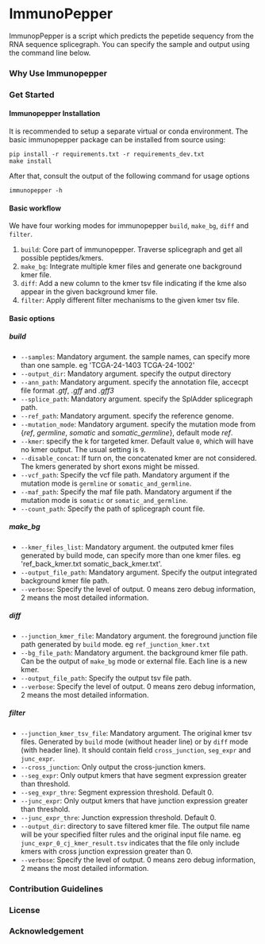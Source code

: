 # ImmunoPepper
ImmunopPepper is a script which predicts the pepetide sequency from the RNA sequence splicegraph. You can specify the sample and output using the command line below.
### Why Use Immunopepper
### Get Started
#### Immunopepper Installation

It is recommended to setup a separate virtual or conda environment.
The basic immunopepper package can be installed from source using:
```
pip install -r requirements.txt -r requirements_dev.txt
make install
```

After that, consult the output of the following command for usage options
```
immunopepper -h
```

#### Basic workflow
We have four working modes for immunopepper `build`, `make_bg`, `diff` and `filter`.

1. `build`: Core part of immunopepper. Traverse splicegraph and get all possible
peptides/kmers.
2. `make_bg`: Integrate multiple kmer files and generate one background kmer file.
3. `diff`: Add a new column to the kmer tsv file indicating if the kme also appear
in the given background kmer file.
4. `filter`: Apply different filter mechanisms to the given kmer tsv file.

#### Basic options

##### build
- `--samples`: Mandatory argument. the sample names, can specify more than one sample. eg 'TCGA-24-1403 TCGA-24-1002'
- `--output_dir`: Mandatory argument. specify the output directory
- `--ann_path`: Mandatory argument. specify the annotation file, accecpt file format *.gtf*, *.gff* and *.gff3*
- `--splice_path`: Mandatory argument. specify the SplAdder splicegraph path.
- `--ref_path`: Mandatory argument. specify the reference genome.
- `--mutation_mode`: Mandatory argument. specify the mutation mode from {*ref*, *germline*, *somatic* and *somatic_germline*}, default mode *ref*.
- `--kmer`: specify the k for targeted kmer. Default value `0`, which will have no kmer output. The usual setting is `9`.
- `--disable_concat`: If turn on, the concatenated kmer are not considered. The kmers generated by short exons might be missed.
- `--vcf_path`: Specify the vcf file path. Mandatory argument if the mutation mode is `germline` or `somatic_and_germline`.
- `--maf_path`: Specify the maf file path. Mandatory argument if the mutation mode is `somatic` or `somatic_and_germline`.
- `--count_path`: Specify the path of splicegraph count file.

##### make_bg
- `--kmer_files_list`: Mandatory argument. the outputed kmer files generated by build mode, can specify more than one kmer files.
eg 'ref_back_kmer.txt somatic_back_kmer.txt'.
- `--output_file_path`: Mandatory argument. Specify the output integrated background kmer file path.
- `--verbose`: Specify the level of output. 0 means zero debug information, 2 means the most detailed information.

##### diff
- `--junction_kmer_file`: Mandatory argument. the foreground junction file path generated by `build` mode. eg `ref_junction_kmer.txt`
- `--bg_file_path`: Mandatory argument. the background kmer file path. Can be the output of `make_bg` mode or external file.
Each line is a new kmer.
- `--output_file_path`: Specify the output tsv file path.
- `--verbose`: Specify the level of output. 0 means zero debug information, 2 means the most detailed information.
##### filter
- `--junction_kmer_tsv_file`: Mandatory argument. The original kmer tsv files. Generated by `build` mode (without header line)
or by `diff` mode (with header line). It should contain field `cross_junction`, `seg_expr` and `junc_expr`.
- `--cross_junction`: Only output the cross-junction kmers.
- `--seg_expr`: Only output kmers that have segment expression greater than threshold.
- `--seg_expr_thre`: Segment expression threshold. Default 0.
- `--junc_expr`: Only output kmers that have junction expression greater than threshold.
- `--junc_expr_thre`: Junction expression threshold. Default 0.
- `--output_dir`: directory to save filtered kmer file. The output file name will be your specified
filter rules and the original input file name. eg `junc_expr_0_cj_kmer_result.tsv` indicates that the file only
include kmers with cross junction expression greater than 0.
- `--verbose`: Specify the level of output. 0 means zero debug information, 2 means the most detailed information.
### Contribution Guidelines
### License
### Acknowledgement
